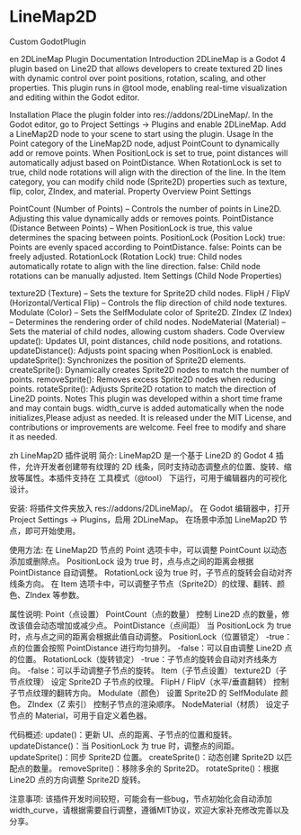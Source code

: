 # LineMap2D
Custom GodotPlugin

en
2DLineMap Plugin Documentation
Introduction
2DLineMap is a Godot 4 plugin based on Line2D that allows developers to create textured 2D lines with dynamic control over point positions, rotation, scaling, and other properties. This plugin runs in @tool mode, enabling real-time visualization and editing within the Godot editor.

Installation
Place the plugin folder into res://addons/2DLineMap/.
In the Godot editor, go to Project Settings -> Plugins and enable 2DLineMap.
Add a LineMap2D node to your scene to start using the plugin.
Usage
In the Point category of the LineMap2D node, adjust PointCount to dynamically add or remove points.
When PositionLock is set to true, point distances will automatically adjust based on PointDistance.
When RotationLock is set to true, child node rotations will align with the direction of the line.
In the Item category, you can modify child node (Sprite2D) properties such as texture, flip, color, ZIndex, and material.
Property Overview
Point Settings

PointCount (Number of Points) – Controls the number of points in Line2D. Adjusting this value dynamically adds or removes points.
PointDistance (Distance Between Points) – When PositionLock is true, this value determines the spacing between points.
PositionLock (Position Lock)
true: Points are evenly spaced according to PointDistance.
false: Points can be freely adjusted.
RotationLock (Rotation Lock)
true: Child nodes automatically rotate to align with the line direction.
false: Child node rotations can be manually adjusted.
Item Settings (Child Node Properties)

texture2D (Texture) – Sets the texture for Sprite2D child nodes.
FlipH / FlipV (Horizontal/Vertical Flip) – Controls the flip direction of child node textures.
Modulate (Color) – Sets the SelfModulate color of Sprite2D.
ZIndex (Z Index) – Determines the rendering order of child nodes.
NodeMaterial (Material) – Sets the material of child nodes, allowing custom shaders.
Code Overview
update(): Updates UI, point distances, child node positions, and rotations.
updateDistance(): Adjusts point spacing when PositionLock is enabled.
updateSprite(): Synchronizes the position of Sprite2D elements.
createSprite(): Dynamically creates Sprite2D nodes to match the number of points.
removeSprite(): Removes excess Sprite2D nodes when reducing points.
rotateSprite(): Adjusts Sprite2D rotation to match the direction of Line2D points.
Notes
This plugin was developed within a short time frame and may contain bugs.
width_curve is added automatically when the node initializes,Please adjust as needed.
It is released under the MIT License, and contributions or improvements are welcome. Feel free to modify and share it as needed.

zh
LineMap2D 插件说明
简介:
LineMap2D 是一个基于 Line2D 的 Godot 4 插件，允许开发者创建带有纹理的 2D 线条，同时支持动态调整点的位置、旋转、缩放等属性。本插件支持在 工具模式（@tool） 下运行，可用于编辑器内的可视化设计。

安装:
将插件文件夹放入 res://addons/2DLineMap/。
在 Godot 编辑器中，打开 Project Settings -> Plugins，启用 2DLineMap。
在场景中添加 LineMap2D 节点，即可开始使用。

使用方法:
在 LineMap2D 节点的 Point 选项卡中，可以调整 PointCount 以动态添加或删除点。
PositionLock 设为 true 时，点与点之间的距离会根据 PointDistance 自动调整。
RotationLock 设为 true 时，子节点的旋转会自动对齐线条方向。
在 Item 选项卡中，可以调整子节点（Sprite2D）的纹理、翻转、颜色、ZIndex 等参数。

属性说明:
Point（点设置）
PointCount（点的数量） 控制 Line2D 点的数量，修改该值会动态增加或减少点。
PointDistance（点间距） 当 PositionLock 为 true 时，点与点之间的距离会根据此值自动调整。
PositionLock（位置锁定）
-true：点的位置会按照 PointDistance 进行均匀排列。
-false：可以自由调整 Line2D 点的位置。
RotationLock（旋转锁定）
-true：子节点的旋转会自动对齐线条方向。
-false：可以手动调整子节点的旋转。
Item（子节点设置）
texture2D（子节点纹理） 设定 Sprite2D 子节点的纹理。
FlipH / FlipV（水平/垂直翻转） 控制子节点纹理的翻转方向。
Modulate（颜色） 设置 Sprite2D 的 SelfModulate 颜色。
ZIndex（Z 索引） 控制子节点的渲染顺序。
NodeMaterial（材质） 设定子节点的 Material，可用于自定义着色器。

代码概述:
update()：更新 UI、点的距离、子节点的位置和旋转。
updateDistance()：当 PositionLock 为 true 时，调整点的间距。
updateSprite()：同步 Sprite2D 位置。
createSprite()：动态创建 Sprite2D 以匹配点的数量。
removeSprite()：移除多余的 Sprite2D。
rotateSprite()：根据 Line2D 点的方向调整 Sprite2D 旋转。

注意事项:
该插件开发时间较短，可能会有一些bug，节点初始化会自动添加width_curve，请根据需要自行调整，遵循MIT协议，欢迎大家补充修改完善以及分享。
